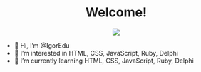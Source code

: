 <h1 align=center>Welcome!</h1>

<div align=center><img src="https://user-images.githubusercontent.com/58266987/223579721-5163fdba-c842-47d5-8d0f-6d140e37a3dc.gif"/></div>


- 👋 Hi, I’m @IgorEdu
- 👀 I’m interested in HTML, CSS, JavaScript, Ruby, Delphi
- 🌱 I’m currently learning HTML, CSS, JavaScript, Ruby, Delphi

<!---
IgorEdu/IgorEdu is a ✨ special ✨ repository because its `README.md` (this file) appears on your GitHub profile.
You can click the Preview link to take a look at your changes.
--->
